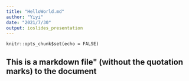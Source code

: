 ```yaml
---
title: "HelloWorld.md"
author: "Yiyi"
date: "2021/7/30"
output: ioslides_presentation
---
```


```{r setup, include=FALSE}
knitr::opts_chunk$set(echo = FALSE)
```

## This is a markdown file" (without the quotation marks) to the document
